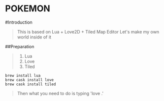 POKEMON
=======

#Introduction
>This is based on Lua + Love2D + Tiled Map Editor
>Let's make my own world inside of it

##Preparation
>1. Lua
>2. Love
>3. Tiled
>
```
brew install lua
brew cask install love
brew cask install tiled
```
>Then what you need to do is typing 'love .'
>